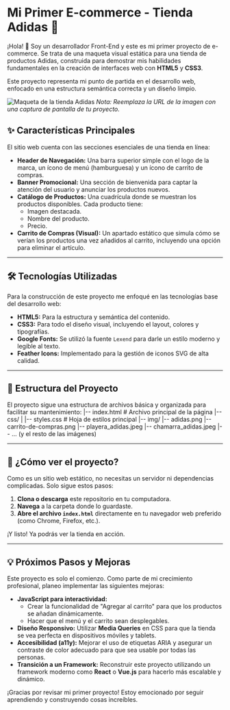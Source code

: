 # Mi Primer E-commerce - Tienda Adidas 👟

¡Hola! 👋 Soy un desarrollador Front-End y este es mi primer proyecto de e-commerce. Se trata de una maqueta visual estática para una tienda de productos Adidas, construida para demostrar mis habilidades fundamentales en la creación de interfaces web con **HTML5** y **CSS3**.

Este proyecto representa mi punto de partida en el desarrollo web, enfocado en una estructura semántica correcta y un diseño limpio.

![Maqueta de la tienda Adidas](https://i.imgur.com/your-screenshot-url.png) 
_Nota: Reemplaza la URL de la imagen con una captura de pantalla de tu proyecto._

## ✨ Características Principales

El sitio web cuenta con las secciones esenciales de una tienda en línea:

* **Header de Navegación:** Una barra superior simple con el logo de la marca, un ícono de menú (hamburguesa) y un ícono de carrito de compras.
* **Banner Promocional:** Una sección de bienvenida para captar la atención del usuario y anunciar los productos nuevos.
* **Catálogo de Productos:** Una cuadrícula donde se muestran los productos disponibles. Cada producto tiene:
    * Imagen destacada.
    * Nombre del producto.
    * Precio.
* **Carrito de Compras (Visual):** Un apartado estático que simula cómo se verían los productos una vez añadidos al carrito, incluyendo una opción para eliminar el artículo.

---

## 🛠️ Tecnologías Utilizadas

Para la construcción de este proyecto me enfoqué en las tecnologías base del desarrollo web:

* **HTML5:** Para la estructura y semántica del contenido.
* **CSS3:** Para todo el diseño visual, incluyendo el layout, colores y tipografías.
* **Google Fonts:** Se utilizó la fuente `Lexend` para darle un estilo moderno y legible al texto.
* **Feather Icons:** Implementado para la gestión de iconos SVG de alta calidad.

---

## 📂 Estructura del Proyecto

El proyecto sigue una estructura de archivos básica y organizada para facilitar su mantenimiento:
|-- index.html          # Archivo principal de la página
|-- css/
|   |-- styles.css      # Hoja de estilos principal
|-- img/
|-- adidas.png
|-- carrito-de-compras.png
|-- playera_adidas.jpeg
|-- chamarra_adidas.jpeg
|-- ... (y el resto de las imágenes)

---

## 🚀 ¿Cómo ver el proyecto?

Como es un sitio web estático, no necesitas un servidor ni dependencias complicadas. Solo sigue estos pasos:

1.  **Clona o descarga** este repositorio en tu computadora.
2.  **Navega** a la carpeta donde lo guardaste.
3.  **Abre el archivo `index.html`** directamente en tu navegador web preferido (como Chrome, Firefox, etc.).

¡Y listo! Ya podrás ver la tienda en acción.

---

## 💡 Próximos Pasos y Mejoras

Este proyecto es solo el comienzo. Como parte de mi crecimiento profesional, planeo implementar las siguientes mejoras:

* **JavaScript para interactividad:**
    * Crear la funcionalidad de "Agregar al carrito" para que los productos se añadan dinámicamente.
    * Hacer que el menú y el carrito sean desplegables.
* **Diseño Responsivo:** Utilizar **Media Queries** en CSS para que la tienda se vea perfecta en dispositivos móviles y tablets.
* **Accesibilidad (a11y):** Mejorar el uso de etiquetas ARIA y asegurar un contraste de color adecuado para que sea usable por todas las personas.
* **Transición a un Framework:** Reconstruir este proyecto utilizando un framework moderno como **React** o **Vue.js** para hacerlo más escalable y dinámico.

¡Gracias por revisar mi primer proyecto! Estoy emocionado por seguir aprendiendo y construyendo cosas increíbles.
